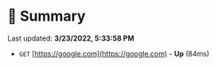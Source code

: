 # 📖 Summary
Last updated: **3/23/2022, 5:33:58 PM**

- `GET` [https://google.com](https://google.com) - **Up** (84ms)
